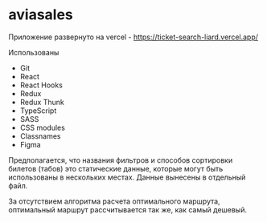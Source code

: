# aviasales

Приложение развернуто на vercel - https://ticket-search-liard.vercel.app/

Использованы
- Git
- React
- React Hooks
- Redux
- Redux Thunk
- TypeScript
- SASS
- CSS modules
- Classnames
- Figma

Предполагается, что названия фильтров и способов сортировки билетов (табов) это статические данные, которые могут быть использованы в нескольких местах. Данные вынесены в отдельный файл.

За отсутствием алгоритма расчета оптимального маршрута, оптимальный маршрут рассчитывается так же, как самый дешевый.